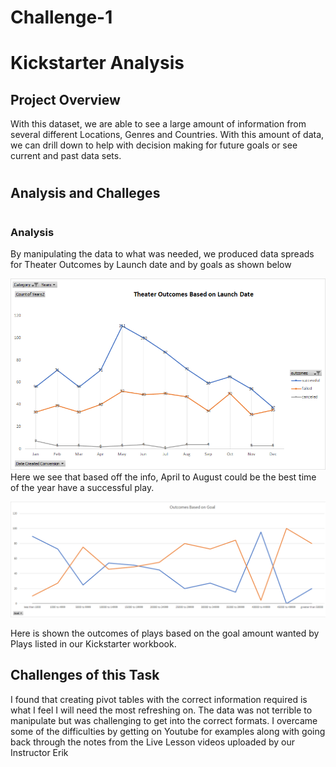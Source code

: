 # Challenge-1

# Kickstarter Analysis

##
## Project Overview

With this dataset, we are able to see a large amount of information from several different Locations, Genres and Countries.  With this amount of data, we can drill down to help with decision making for future goals or see current and past data sets. 

#
## Analysis and Challeges

##
#
### Analysis
By manipulating the data to what was needed, we produced data spreads for Theater Outcomes by Launch date and by goals as shown below

![](images/Theater_Outcomes_vs_launch.png)
Here we see that based off the info, 
April to August could be the best time of the year have a successful play.

![](images/Outcomes_vs_Goals.png)

Here is shown the outcomes of plays based on the goal amount wanted by Plays listed in our Kickstarter workbook.

## Challenges of this Task
I found that creating pivot tables with the correct information required is what I feel I will need the most refreshing on. The data was not terrible to manipulate but was challenging to get into the correct formats. I overcame some of the difficulties by getting on Youtube for examples along with going back through the notes from the Live Lesson videos uploaded by our Instructor Erik






